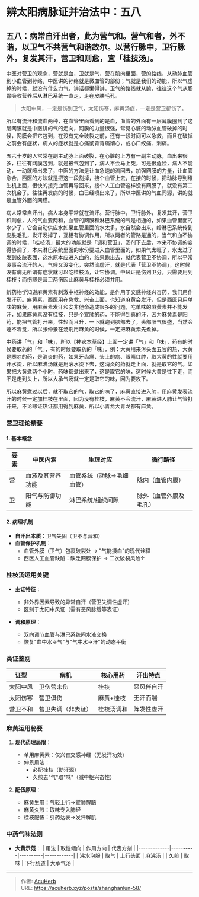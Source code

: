 # 辨太阳病脉证并治法中：五八


## 五八：病常自汗出者，此为营气和。营气和者，外不谐，以卫气不共营气和谐故尔。以营行脉中，卫行脉外，复发其汗，营卫和则愈，宜「桂技汤」。

<!--more-->

中医对营卫的观念，营就是血，卫就是气，营在肌肉里面，营的路线，从动脉血管到小血管到孙络，中医讲的孙络就是微血管的部份；气就是我们的动能，所以气虚掉的时候，就没有什么力气，讲话都懒得讲，卫气的路线就从腑，往往这个气从肠胃吸收营养后从淋巴系统一直走，走在皮肤毛孔。

> 太阳中风，一定是伤到卫气，太阳伤寒，麻黄汤症，一定是营卫都伤了。

所以有流汗和流血两种，在血管里面看到的是血，血管的外面有一层薄膜圈到了这层网膜就是中医讲的气的走向，网膜的力量很强，常见心脏的动脉血管破掉的时候，网膜会把它包到，在没有完全破裂之前，还有一段时间可以急救，而且在破掉之前会有症状，病人的症状就是心痛彻背背痛彻心，或心口绞痛、刺痛。

五六十岁的人常常在副主动脉上面破裂，在心脏的上方有一副主动脉，血出来很多，往往有网膜包到，就是被气包到了，病人不会马上死，可是很危险，病人不能动，一动就喷出来了，中医的方法是让血急速的流回去，加强网膜的力量，让血管愈合，西医的方法就是把这一段割掉，接个血管上去，在接的时候，把动脉导到维生机上面，很快的接完血管再导回来，接个人工血管这样没有网膜了，就没有第二次机会了。往往再发病的时候，血已经喷出来了，所以中医讲的气血同源，讲的就是血管外面的网膜。

病人常常自汗出，病人本身平常就在流汗。营行脉中，卫行脉外，复发其汗，营卫和则愈，人的气血要两和，血管的网膜和淋巴系统的气是相通的，如果血管里面的水少了，它会自动供应水如果血管里面的水太多，水自然会出来，给淋巴系统传到皮肤毛孔，发汗发掉了，互相有协调作用，所以两者的管路是通的，当气和血不协调的时候，「桂枝汤」最大的功能就是「调和营卫」，汤剂下去后，本来不协调的变得协调了，本来淋巴系统里面的水份要进入血管里面的，如果气太旺了，水太过了发到皮肤表面，这水原本应进入血的，结果跑出去，就代表营卫不协调，所以平常没事会流汗的人，气候又没变化，突然流虚汗，就是代表「营卫不协调」，这时候没有病无所谓有症状就可以吃桂枝汤，让它协调。中风证是伤到卫分，只需要用到桂枝；而伤寒是营卫两伤因此麻黄与桂枝必须并用。

新药物学知道麻黄素有刺激中枢神经的效能，是作用于交感神经兴奋药，我们用作发汗药。麻黄素，西医用在急救、兴奋上面，也知道麻黄会发汗，但是西医只用单味的麻黄，用麻黄素发汗和安非他命造成很多的问题，吃单味的麻黄素并不能发汗，如果麻黄素没有桂技，只是个宣肺的药，不能得到真的汗，因为麻黄素是阳药，能把气管打开来，性轻而且升，一下就跑到脑部去了，头部阳气很盛，当然会睡不着觉，所以张仲景在汤剂用麻黄的时候，一定把麻黄素先煮掉。

中药讲「气」和「味」，所以【神农本草经】上面一定讲「气」和「味」，药有的时候要取药的「气」，有的时候要取药的「味」，例：大黄用来泻头面五官的热，大黄是寒凉的药，是消炎的药，如果牙齿痛、头上的病、眼睛红肿，取大黄的性就要用开水烫，所以麻沸汤就是用滚水烫下去，这消炎的药就走上面，就是取它的气。如果把大黄煮两个小时，药味都煮出来了，这是取它的味，这时候大黄是往下走，而不是走到头上，所以大承气汤就一定是取它的味，因为要攻下。

所以麻黄煮过以后，就不取它的气，取它的味了，麻黄直接进入肺，用麻黄发表流汗的时候一定加桂枝在里面，因为没有桂枝，麻黄不会流汗，麻黄进入肺让气管打开来，不论寒证热证都用得到麻黄，所以小青龙大青龙都有麻黄。

### 营卫理论精要
#### 1. 基本概念
| 要素 | 中医内涵                     | 生理对应                | 循行路径               |
|------|------------------------------|-------------------------|------------------------|
| 营   | 血液及其营养功能             | 血管系统（动脉→毛细血管）| 脉内（血管内膜）       |
| 卫   | 阳气与防御功能               | 淋巴系统/组织间隙       | 脉外（血管外膜及毛孔）|

#### 2. 病理机制
- **自汗出本质**：卫气失固（卫不与营和）
- **血管保护机制**：
  - 血管外膜（卫气）包裹破裂处 → "气能摄血"的现代诠释
  - 西医人工血管缺陷：缺乏网膜保护 → 二次破裂风险↑

### 桂枝汤运用关键
- **主证特征**：
  - 非外界因素导致的异常自汗（营卫失调性虚汗）
  - 区别于太阳中风证（需有恶风脉缓等表证）

- **调和原理**：
  - 双向调节血管与淋巴系统间水液交换
  - 恢复"血中水→气"与"气中水→汗"的动态平衡

### 类证鉴别
| 证型       | 病机            | 核心用药       | 汗出特点       |
|------------|-----------------|----------------|----------------|
| 太阳中风   | 卫伤营未伤      | 桂枝           | 恶风伴自汗     |
| 太阳伤寒   | 营卫俱伤        | 麻黄+桂枝      | 无汗而喘       |
| 营卫不和   | 营卫失调（非表证）| 桂枝汤调和     | 阵发性虚汗     |

### 麻黄运用秘要
1. **现代药理局限**：
   - 单用麻黄素：仅兴奋交感神经（无发汗功效）
   - 仲景用法：
     - 必配桂枝（助汗源）
     - 久煎去"气"取"味"（减中枢兴奋性）

2. **配伍原理**：
   - 麻黄生用：气轻上行→宣肺醒脑
   - 麻黄久煎：取味专入肺经
   - 桂枝配伍：引药达表→发汗解肌

### 中药气味法则
- **大黄示范**：
  | 用法        | 取性倾向 | 作用方向 | 代表方剂   |
  |-------------|----------|----------|------------|
  | 沸水泡服   | 取气     | 上行头面 | 麻沸汤     |
  | 久煎       | 取味     | 下行肠道 | 大承气汤   |

---

> 作者: [AcuHerb](https://acuherb.xyz)  
> URL: https://acuherb.xyz/posts/shanghanlun-58/  

